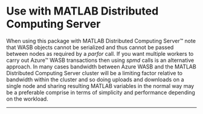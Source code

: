 #  Use with MATLAB Distributed Computing Server

When using this package with MATLAB Distributed Computing Server™ note that WASB objects cannot be serialized and thus cannot be passed between nodes as required by a *parfor* call. If you want multiple workers to carry out Azure™ WASB transactions then using *spmd* calls is an alternative approach. In many cases bandwidth between Azure WASB and the MATLAB Distributed Computing Server cluster will be a limiting factor relative to bandwidth within the cluster and so doing uploads and downloads on a single node and sharing resulting MATLAB variables in the normal way may be a preferable comprise in terms of simplicity and performance depending on the workload.

------------

[//]: #  (Copyright 2017, The MathWorks, Inc.)
